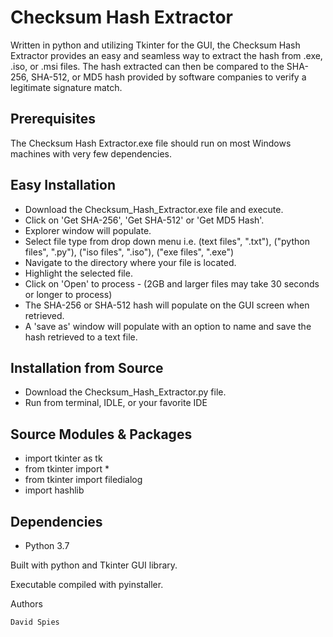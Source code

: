 # Checksum Hash Extractor

Written in python and utilizing Tkinter for the GUI, the Checksum Hash Extractor provides an easy and seamless way to extract the hash from .exe, .iso, or .msi files.
The hash extracted can then be compared to the SHA-256, SHA-512, or MD5 hash provided by software companies to verify a legitimate signature match.

## Prerequisites

The Checksum Hash Extractor.exe file should run on most Windows machines with very few dependencies.

## Easy Installation

* Download the Checksum_Hash_Extractor.exe file and execute.
* Click on 'Get SHA-256', 'Get SHA-512' or 'Get MD5 Hash'.
* Explorer window will populate.
* Select file type from drop down menu i.e. (text files", ".txt"), ("python files", ".py"), ("iso files", ".iso"), ("exe files", ".exe")
* Navigate to the directory where your file is located.
* Highlight the selected file.
* Click on 'Open' to process - (2GB and larger files may take 30 seconds or longer to process)
* The SHA-256 or SHA-512 hash will populate on the GUI screen when retrieved.
* A 'save as' window will populate with an option to name and save the hash retrieved to a text file.

## Installation from Source

* Download the Checksum_Hash_Extractor.py file.
* Run from terminal, IDLE, or your favorite IDE

## Source Modules & Packages

* import tkinter as tk
* from tkinter import *
* from tkinter import filedialog
* import hashlib

## Dependencies

* Python 3.7

Built with python and Tkinter GUI library.

Executable compiled with pyinstaller.


Authors

    David Spies
